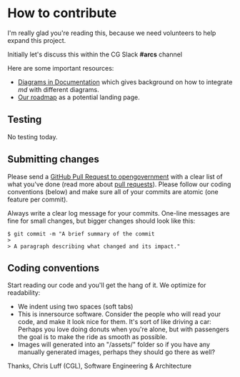 # How to contribute

I'm really glad you're reading this, because we need volunteers to help expand this project.

Initially let's discuss this within the CG Slack **#arcs** channel

Here are some important resources:

  * [Diagrams in Documentation](https://medium.com/technical-writing-is-easy/diagrams-in-documentation-markdown-guide-4e78419e8d2f) which gives background on how to integrate *md* with different diagrams.
  * [Our roadmap](http://https://github.com/cglcgcg/arch_md/wish-list) as a potential landing page.

## Testing

No testing today.

## Submitting changes

Please send a [GitHub Pull Request to opengovernment](https://github.com/cglcgcg/arch_md/pull/new/master) with a clear list of what you've done (read more about [pull requests](http://help.github.com/pull-requests/)). Please follow our coding conventions (below) and make sure all of your commits are atomic (one feature per commit).

Always write a clear log message for your commits. One-line messages are fine for small changes, but bigger changes should look like this:

    $ git commit -m "A brief summary of the commit
    > 
    > A paragraph describing what changed and its impact."

## Coding conventions

Start reading our code and you'll get the hang of it. We optimize for readability:

  * We indent using two spaces (soft tabs)
  * This is innersource software. Consider the people who will read your code, and make it look nice for them. It's sort of like driving a car: Perhaps you love doing donuts when you're alone, but with passengers the goal is to make the ride as smooth as possible.
  * Images will generated into an "/assets/" folder so if you have any manually generated images, perhaps they should go there as well?

Thanks,
Chris Luff (CGL), Software Engineering & Architecture